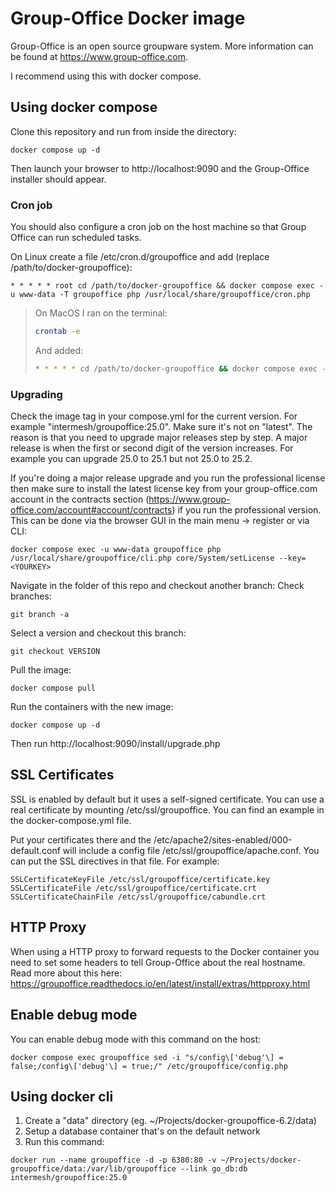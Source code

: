 Group-Office Docker image
=========================

Group-Office is an open source groupware system. More information can be found at https://www.group-office.com.

I recommend using this with docker compose.


Using docker compose
--------------------

Clone this repository and run from inside the directory:

````````````````````
docker compose up -d
````````````````````

Then launch your browser to http://localhost:9090 and the Group-Office installer should appear.

### Cron job

You should also configure a cron job on the host machine so that Group Office can run scheduled tasks. 
   
On Linux create a file /etc/cron.d/groupoffice and add (replace /path/to/docker-groupoffice):

```cron
* * * * * root cd /path/to/docker-groupoffice && docker compose exec -u www-data -T groupoffice php /usr/local/share/groupoffice/cron.php
```

> On MacOS I ran on the terminal:
>
> ```bash
> crontab -e
> ```
>
> And added:
>
> ```bash
> * * * * * cd /path/to/docker-groupoffice && docker compose exec -u www-data -T groupoffice php /usr/local/share/groupoffice/cron.php
> ```

### Upgrading

Check the image tag in your compose.yml for the current version. For example "intermesh/groupoffice:25.0".
Make sure it's not on "latest". The reason is that you need to upgrade major releases step by step. A major release is when
the first or second digit of the version increases. For example you can upgrade 25.0 to 25.1 but not 25.0 to 25.2.

If you're doing a major release upgrade and you run the professional license then make sure to install the latest license key from your group-office.com account in the
contracts section (https://www.group-office.com/account#account/contracts) if you run
the professional version. This can be done via the browser GUI in the main menu -> register or via CLI:

```
docker compose exec -u www-data groupoffice php /usr/local/share/groupoffice/cli.php core/System/setLicense --key=<YOURKEY>
```

Navigate in the folder of this repo and checkout another branch:
Check branches:

```
git branch -a
```

Select a version and checkout this branch:

```
git checkout VERSION
```

Pull the image:
```
docker compose pull
```

Run the containers with the new image:
```
docker compose up -d
```
Then run http://localhost:9090/install/upgrade.php

SSL Certificates
----------------

SSL is enabled by default but it uses a self-signed certificate. You can use
a real certificate by mounting /etc/ssl/groupoffice. You can find an example in the docker-compose.yml file.

Put your certificates there and the /etc/apache2/sites-enabled/000-default.conf will
include a config file /etc/ssl/groupoffice/apache.conf. You can put the SSL directives in that file.
For example:

```
SSLCertificateKeyFile /etc/ssl/groupoffice/certificate.key
SSLCertificateFile /etc/ssl/groupoffice/certificate.crt
SSLCertificateChainFile /etc/ssl/groupoffice/cabundle.crt
```

HTTP Proxy
----------
When using a HTTP proxy to forward requests to the Docker container you need to set some headers to tell Group-Office about the real hostname. Read more about this here: https://groupoffice.readthedocs.io/en/latest/install/extras/httpproxy.html

Enable debug mode
-----------------
You can enable debug mode with this command on the host:
```
docker compose exec groupoffice sed -i "s/config\['debug'\] = false;/config\['debug'\] = true;/" /etc/groupoffice/config.php
```

Using docker cli
----------------

1. Create a "data" directory (eg. ~/Projects/docker-groupoffice-6.2/data)
2. Setup a database container that's on the default network
3. Run this command:

````
docker run --name groupoffice -d -p 6380:80 -v ~/Projects/docker-groupoffice/data:/var/lib/groupoffice --link go_db:db intermesh/groupoffice:25.0
````
